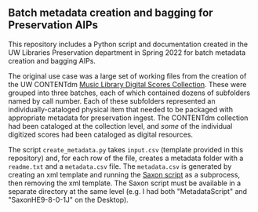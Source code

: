 ## Batch metadata creation and bagging for Preservation AIPs
This repository includes a Python script and documentation created in the UW Libraries Preservation department in Spring 2022 for batch metadata creation and bagging AIPs. 

The original use case was a large set of working files from the creation of the UW CONTENTdm [Music Library Digital Scores Collection](https://content.lib.washington.edu/mmweb/index.html). These were grouped into three batches, each of which contained dozens of subfolders named by call number. Each of these subfolders represented an individually-cataloged physical item that needed to be packaged with appropriate metadata for preservation ingest. The CONTENTdm collection had been cataloged at the collection level, and _some_ of the individual digitized scores had been cataloged as digital resources.

The script `create_metadata.py` takes `input.csv` (template provided in this repository) and, for each row of the file, creates a metadata folder with a `readme.txt` and a `metadata.csv` file. The `metadata.csv` is generated by creating an xml template and running the [Saxon script](https://www.saxonica.com/html/documentation9.4/about/) as a subprocess, then removing the xml template. The Saxon script must be available in a separate directory at the same level (e.g. I had both "MetadataScript" and "SaxonHE9-8-0-1J" on the Desktop).
